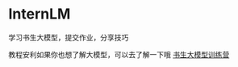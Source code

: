 # InternLM
学习书生大模型，提交作业，分享技巧

教程安利如果你也想了解大模型，可以去了解一下哦 [书生大模型训练营](https://github.com/InternLM/Tutorial)

